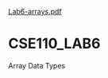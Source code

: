 [Lab6-arrays.pdf](https://github.com/sephiroth042/CSE101_LAB6/files/7166890/Lab6-arrays.pdf)
# CSE110_LAB6
Array Data Types
